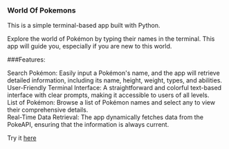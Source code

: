 ### World Of Pokemons
This is a simple terminal-based app built with Python.

Explore the world of Pokémon by typing their names in the terminal. 
This app will guide you, especially if you are new to this world. 

###Features:  

Search Pokémon: Easily input a Pokémon's name, and the app will retrieve detailed information, including its name, height, weight, types, and abilities.  
User-Friendly Terminal Interface: A straightforward and colorful text-based interface with clear prompts, making it accessible to users of all levels.  
List of Pokémon: Browse a list of Pokémon names and select any to view their comprehensive details.  
Real-Time Data Retrieval: The app dynamically fetches data from the PokeAPI, ensuring that the information is always current.   
  
Try it [here](https://replit.com/@AnaPopovic1/pokemonprojectpy#main.py)
